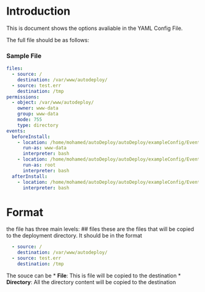 # Introduction

This is document shows the options avaliable in the YAML Config File.

The full file should be as follows:

### Sample File

```yaml
files:
  - source: /
    destination: /var/www/autodeploy/
  - source: test.err
    destination: /tmp
permissions:
  - object: /var/www/autodeploy/
    owner: www-data
    group: www-data
    mode: 755
    type: directory
events:
  beforeInstall:
    - location: /home/mohamed/autoDeploy/autoDeploy/exampleConfig/EventsHandler/delDir.sh
      run-as: www-data
      interpreter: bash
    - location: /home/mohamed/autoDeploy/autoDeploy/exampleConfig/EventsHandler/stopApache.sh
      run-as: root
      interpreter: bash
  afterInstall:
    - location: /home/mohamed/autoDeploy/autoDeploy/exampleConfig/EventsHandler/startApache.sh
      interpreter: bash
```

# Format

the file has three main levels:
    ## files
        these are the files that will be copied to the deployment directory. 
It should be in the format
```yaml
  - source: /
    destination: /var/www/autodeploy/
  - source: test.err
    destination: /tmp
```
 The souce can be 
        * **File**: This is file will be copied to the destination
        * **Directory**: All the directory content will be copied to the destination
        


        
        
